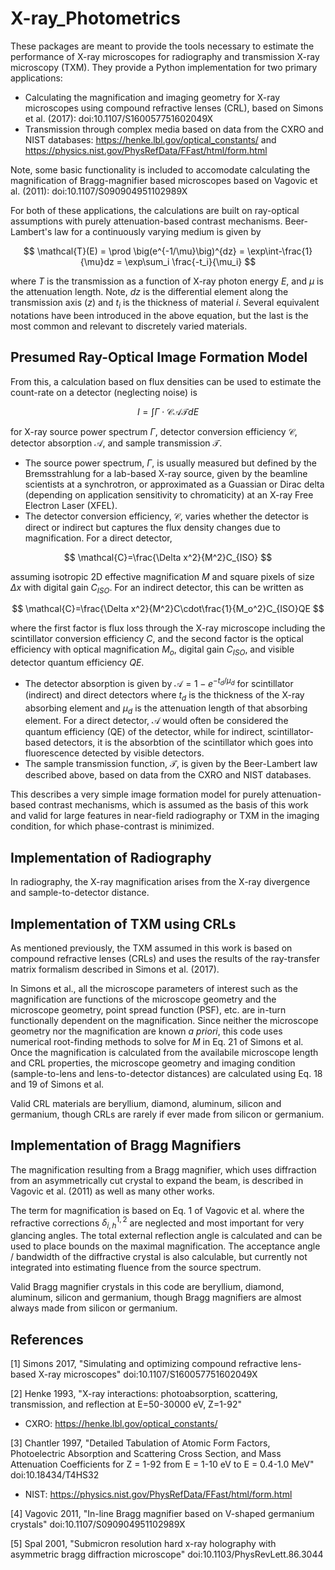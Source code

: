 # X-ray_Photometrics

These packages are meant to provide the tools necessary to estimate the performance of X-ray microscopes for radiography and transmission X-ray microscopy (TXM). They provide a Python implementation for two primary applications:
* Calculating the magnification and imaging geometry for X-ray microscopes using compound refractive lenses (CRL), based on Simons et al. (2017): doi:10.1107/S160057751602049X
* Transmission through complex media based on data from the CXRO and NIST databases: https://henke.lbl.gov/optical_constants/ and https://physics.nist.gov/PhysRefData/FFast/html/form.html

Note, some basic functionality is included to accomodate calculating the magnification of Bragg-magnifier based microscopes based on Vagovic et al. (2011): doi:10.1107/S090904951102989X

For both of these applications, the calculations are built on ray-optical assumptions with purely attenuation-based contrast mechanisms. Beer-Lambert's law for a continuously varying medium is given by

$$
\mathcal{T}(E) = \prod \big(e^{-1/\mu}\big)^{dz} = \exp\int-\frac{1}{\mu}dz = \exp\sum_i \frac{-t_i}{\mu_i}
$$

where $T$ is the transmission as a function of X-ray photon energy $E$, and $\mu$ is the attenuation length. Note, $dz$ is the differential element along the transmission axis ($z$) and $t_i$ is the thickness of material $i$. Several equivalent notations have been introduced in the above equation, but the last is the most common and relevant to discretely varied materials.

## Presumed Ray-Optical Image Formation Model

From this, a calculation based on flux densities can be used to estimate the count-rate on a detector (neglecting noise) is

$$
I = \int \Gamma\cdot\mathcal{C}\mathcal{A}\mathcal{T} dE
$$

for X-ray source power spectrum $\Gamma$, detector conversion efficiency $\mathcal{C}$, detector absorption $\mathcal{A}$, and sample transmission $\mathcal{T}$.

* The source power spectrum, $\Gamma$, is usually measured but defined by the Bremsstrahlung for a lab-based X-ray source, given by the beamline scientists at a synchrotron, or approximated as a Guassian or Dirac delta (depending on application sensitivity to chromaticity) at an X-ray Free Electron Laser (XFEL).
* The detector conversion efficiency, $\mathcal{C}$, varies whether the detector is direct or indirect but captures the flux density changes due to magnification. For a direct detector,

$$
\mathcal{C}=\frac{\Delta x^2}{M^2}C_{ISO}
$$

assuming isotropic 2D effective magnification $M$ and square pixels of size $\Delta x$ with digital gain $C_{ISO}$. For an indirect detector, this can be written as

$$
\mathcal{C}=\frac{\Delta x^2}{M^2}C\cdot\frac{1}{M_o^2}C_{ISO}QE
$$

where the first factor is flux loss through the X-ray microscope including the scintillator conversion efficiency $C$, and the second factor is the optical efficiency with optical magnification $M_o$, digital gain $C_{ISO}$, and visible detector quantum efficiency $QE$.
* The detector absorption is given by $\mathcal{A} = 1 - e^{-t_d/\mu_d}$ for scintillator (indirect) and direct detectors where $t_d$ is the thickness of the X-ray absorbing element and $\mu_d$ is the attenuation length of that absorbing element. For a direct detector, $\mathcal{A}$ would often be considered the quantum efficiency (QE) of the detector, while for indirect, scintillator-based detectors, it is the absorbtion of the scintillator which goes into fluorescence detected by visible detectors.
* The sample transmission function, $\mathcal{T}$, is given by the Beer-Lambert law described above, based on data from the CXRO and NIST databases.

This describes a very simple image formation model for purely attenuation-based contrast mechanisms, which is assumed as the basis of this work and valid for large features in near-field radiography or TXM in the imaging condition, for which phase-contrast is minimized.

## Implementation of Radiography

In radiography, the X-ray magnification arises from the X-ray divergence and sample-to-detector distance.

## Implementation of TXM using CRLs

As mentioned previously, the TXM assumed in this work is based on compound refractive lenses (CRLs) and uses the results of the ray-transfer matrix formalism described in Simons et al. (2017).

In Simons et al., all the microscope parameters of interest such as the magnification are functions of the microscope geometry and the microscope geometry, point spread function (PSF), etc. are in-turn functionally dependent on the magnification. Since neither the microscope geometry nor the magnification are known *a priori*, this code uses numerical root-finding methods to solve for $M$ in Eq. 21 of Simons et al. Once the magnification is calculated from the availabile microscope length and CRL properties, the microscope geometry and imaging condition (sample-to-lens and lens-to-detector distances) are calculated using Eq. 18 and 19 of Simons et al.

Valid CRL materials are beryllium, diamond, aluminum, silicon and germanium, though CRLs are rarely if ever made from silicon or germanium.

## Implementation of Bragg Magnifiers

The magnification resulting from a Bragg magnifier, which uses diffraction from an asymmetrically cut crystal to expand the beam, is described in Vagovic et al. (2011) as well as many other works.

The term for magnification is based on Eq. 1 of Vagovic et al. where the refractive corrections $\delta_{i,h}^{1,2}$ are neglected and most important for very glancing angles. The total external reflection angle is calculated and can be used to place bounds on the maximal magnification. The acceptance angle / bandwidth of the diffractive crystal is also calculable, but currently not integrated into estimating fluence from the source spectrum.

Valid Bragg magnifier crystals in this code are beryllium, diamond, aluminum, silicon and germanium, though Bragg magnifiers are almost always made from silicon or germanium.

## References

[1] Simons 2017, "Simulating and optimizing compound refractive lens-based X-ray microscopes" doi:10.1107/S160057751602049X

[2] Henke 1993, "X-ray interactions: photoabsorption, scattering, transmission, and reflection at E=50-30000 eV, Z=1-92"
  - CXRO: https://henke.lbl.gov/optical_constants/

[3] Chantler 1997, "Detailed Tabulation of Atomic Form Factors, Photoelectric Absorption and Scattering Cross Section, and Mass Attenuation Coefficients for Z = 1-92 from E = 1-10 eV to E = 0.4-1.0 MeV" doi:10.18434/T4HS32
  - NIST: https://physics.nist.gov/PhysRefData/FFast/html/form.html

[4] Vagovic 2011, "In-line Bragg magnifier based on V-shaped germanium crystals" doi:10.1107/S090904951102989X

[5] Spal 2001, "Submicron resolution hard x-ray holography with asymmetric bragg diffraction microscope" doi:10.1103/PhysRevLett.86.3044

